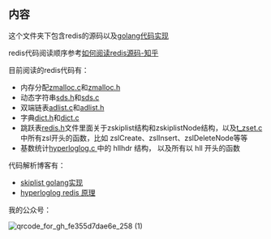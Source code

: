 ##  内容

这个文件夹下包含redis的源码以及[golang代码实现](./golang)

redis代码阅读顺序参考[如何阅读redis源码-知乎](https://www.zhihu.com/question/28677076)

目前阅读的redis代码有：

* 内存分配[zmalloc.c](./zmalloc.c)和[zmalloc.h](./zmalloc.h)
* 动态字符串[sds.h](./sds.h)和[sds.c](./sds.c)
* 双端链表[adlist.c](./adlist.c)和[adlist.h](./adlist.h)
* 字典[dict.h](./dict.h)和[dict.c](./dict.c)
* 跳跃表[redis.h](./redis.h)文件里面关于zskiplist结构和zskiplistNode结构，以及[t_zset.c](./t_zset.c)中所有zsl开头的函数，比如 zslCreate、zslInsert、zslDeleteNode等等
* 基数统计[hyperloglog.c ](./hyperloglog.c )中的 hllhdr 结构， 以及所有以 hll 开头的函数



代码解析博客有：

* [skiplist golang实现](./golang/图解并实现golang版skiplist.md)
* [hyperloglog redis 原理](./golang/hyperLogLog原理.md)



我的公众号：

![qrcode_for_gh_fe355d7dae6e_258 (1)](https://gitee.com/crazstom/pics/raw/master/img/qrcode_for_gh_fe355d7dae6e_258%20(1).jpg)
